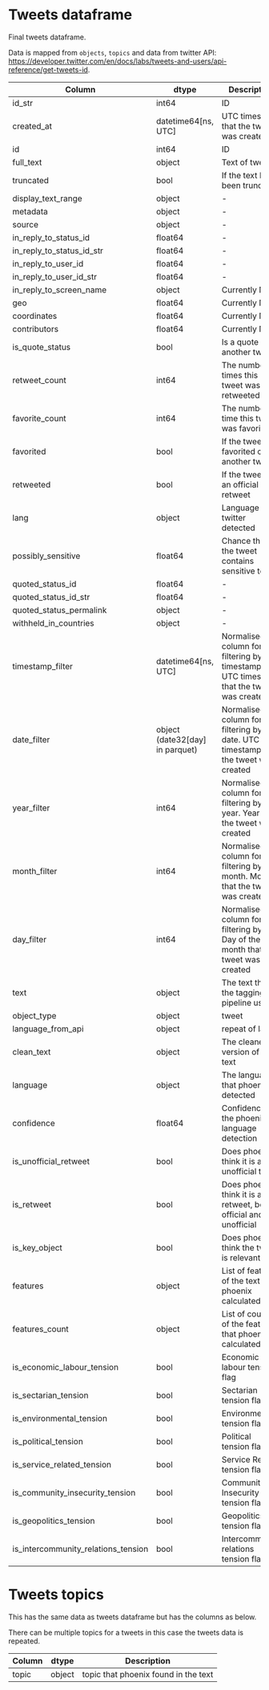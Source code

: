 # Tweets dataframe

Final tweets dataframe.

Data is mapped from `objects`, `topics` and data from twitter API: https://developer.twitter.com/en/docs/labs/tweets-and-users/api-reference/get-tweets-id.

| Column                    | dtype               | Description |
|---------------------------|---------------------|-------------|
| id_str                    | int64               | ID |
| created_at                | datetime64[ns, UTC] | UTC timestamp that the tweet was created |
| id                        | int64               | ID |
| full_text                 | object              | Text of tweets |
| truncated                 | bool                | If the text has been truncated |
| display_text_range        | object              | - |
| metadata                  | object              | - |
| source                    | object              | - |
| in_reply_to_status_id     | float64             | - |
| in_reply_to_status_id_str | float64             | - |
| in_reply_to_user_id       | float64             | - |
| in_reply_to_user_id_str   | float64             | - |
| in_reply_to_screen_name   | object              | Currently None |
| geo                       | float64             | Currently None |
| coordinates               | float64             | Currently None |
| contributors              | float64             | Currently None |
| is_quote_status           | bool                | Is a quote of another tweet |
| retweet_count             | int64               | The number of times this tweet was retweeted |
| favorite_count            | int64               | The number of time this tweet was favorited |
| favorited                 | bool                | If the tweet is a favorited of another tweet |
| retweeted                 | bool                | If the tweet is an official retweet |
| lang                      | object              | Language that twitter detected |
| possibly_sensitive        | float64             | Chance that the tweet contains sensitive text |
| quoted_status_id          | float64             | - |
| quoted_status_id_str      | float64             | - |
| quoted_status_permalink   | object              | - |
| withheld_in_countries     | object              | - |
| timestamp_filter          | datetime64[ns, UTC] | Normalised column for filtering by timestamp. UTC timestamp that the tweet was created |
| date_filter               | object (date32[day] in parquet) | Normalised column for filtering by date. UTC timestamp that the tweet was created |
| year_filter               | int64               | Normalised column for filtering by year. Year that the tweet was created |
| month_filter              | int64               | Normalised column for filtering by month. Month that the tweet was created |
| day_filter                | int64               | Normalised column for filtering by day. Day of the month that the tweet was created |
| text                      | object              | The text that the tagging pipeline used  |
| object_type               | object              | tweet |
| language_from_api         | object              | repeat of lang |
| clean_text                | object              | The cleaned version of the text |
| language                  | object              | The language that phoenix detected |
| confidence                | float64             | Confidence of the phoenix language detection |
| is_unofficial_retweet     | bool                | Does phoenix think it is an unofficial tweet |
| is_retweet                | bool                | Does phoenix think it is a retweet, both official and unofficial |
| is_key_object             | bool                | Does phoenix think the tweet is relevant |
| features                  | object              | List of features of the text that phoenix calculated |
| features_count            | object              | List of counts of the features that phoenix calculated |
| is_economic_labour_tension| bool                | Economic labour tension flag |
| is_sectarian_tension      | bool                | Sectarian tension flag |
| is_environmental_tension  | bool                | Environmental tension flag |
| is_political_tension      | bool                | Political tension flag |
| is_service_related_tension| bool                | Service Related tension flag |
| is_community_insecurity_tension| bool           | Community Insecurity tension flag |
| is_geopolitics_tension    | bool                | Geopolitics tension flag |
| is_intercommunity_relations_tension| bool       | Intercommunity relations tension flag |

# Tweets topics

This has the same data as tweets dataframe but has the columns as below.

There can be multiple topics for a tweets in this case the tweets data is repeated.

| Column                  | dtype          | Description |
|-------------------------|----------------|-------------|
| topic                   | object         | topic that phoenix found in the text |
